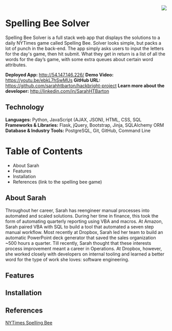 <img src="/demo/Screenshots/homepage.png" align="right" />

# Spelling Bee Solver
Spelling Bee Solver is a full stack web app that displays the solutions to a daily NYTimes game called Spelling Bee. Solver looks simple, but packs a lot of punch in the back-end. The app simply asks users to input the letters for the day's game, then hit submit. What they get in return is a list of all the words for the day’s game, with some extra queues about certain word attributes.

**Deployed App:** http://54.147.146.226/
**Demo Video:** https://youtu.be/ebkL7hSwMUs
**GitHub URL:** https://github.com/sarahhtbarton/hackbright-project
**Learn more about the developer:** http://linkedin.com/in/SarahHTBarton 

## Technology
**Languages:** Python, JavaScript (AJAX, JSON), HTML, CSS, SQL
**Frameworks & Libraries:** Flask, jQuery, Bootstrap, Jinja, SQLAlchemy ORM
**Database & Industry Tools:** PostgreSQL, Git, GitHub, Command Line

# Table of Contents
- About Sarah
- Features
- Installation
- References (link to the spelling bee game)

## About Sarah
Throughout her career, Sarah has reengineer manual processes into automated and scaled solutions. During her time in finance, this took the form of automating quarterly reporting using VBA and macros. At Amazon, Sarah paired VBA with SQL to build a tool that automated a seven step manual workflow. Most recently at Dropbox, Sarah led her team to build an automatic PowerPoint deck generator that saved the sales organization ~500 hours a quarter. Till recently, Sarah thought that these interests process improvement meant a career in Operations. At Dropbox, however, she worked closely with developers on internal tooling and learned a better word for the type of work she loves: software engineering.

## Features

## Installation

## References
[NYTimes Spelling Bee](https://www.nytimes.com/puzzles/spelling-bee)